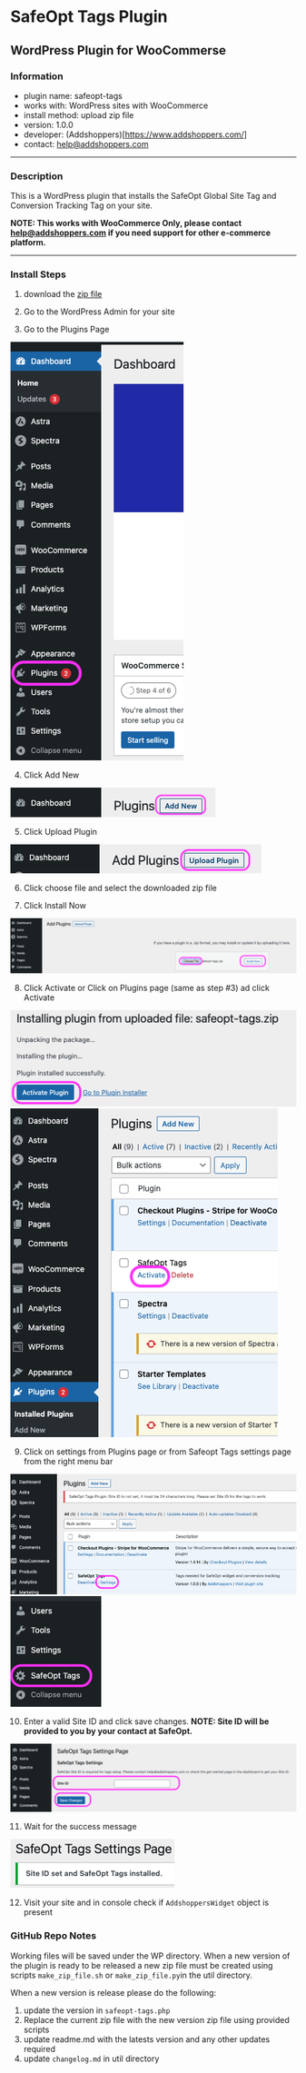 # SafeOpt Tags Plugin
## WordPress Plugin for WooCommerse

### Information
- plugin name: safeopt-tags
- works with: WordPress sites with WooCommerce
- install method: upload zip file
- version: 1.0.0
- developer: (Addshoppers)[https://www.addshoppers.com/]
- contact: [help@addshoppers.com](mailto:help@addshoppers.com)

---

### Description
This is a WordPress plugin that installs the SafeOpt Global Site Tag and Conversion Tracking Tag on your site.  

**NOTE: This works with WooCommerce Only, please contact [help@addshoppers.com](mailto:help@addshoppers.com) if you need support for other e-commerce platform.**

---

### Install Steps

1. download the [zip file](safeopt-tags.zip)

2. Go to the WordPress Admin for your site

3. Go to the Plugins Page

![plugin.png](assets/plugin.png)

4. Click Add New 

![add_new.png](assets/add_new.png)

5. Click Upload Plugin

![upload_plugin.png](assets/upload_plugin.png)

6. Click choose file and select the downloaded zip file

7. Click Install Now

![install.png](assets/install.png)

8. Click Activate or Click on Plugins page (same as step #3) ad click Activate

![activate_plugin_1.png](assets/activate_plugin_1.png)
![activate_plugin_2.png](assets/activate_plugin_2.png)

9. Click on settings from Plugins page or from Safeopt Tags settings page from the right menu bar

![settings.png](assets/settings.png)
![settings_menu.png](assets/settings_menu.png)

10. Enter a valid Site ID and click save changes.  **NOTE: Site ID will be provided to you by your contact at SafeOpt.**

![site_id.png](assets/site_id.png)

11. Wait for the success message

![success.png](assets/success.png)

12. Visit your site and in console check if `AddshoppersWidget` object is present

### GitHub Repo Notes

Working files will be saved under the WP directory.  When a new version of the plugin is ready to be released a new zip file must be created using scripts `make_zip_file.sh` or `make_zip_file.py`in the util directory.  

When a new version is release please do the following:
1. update the version in `safeopt-tags.php`
2. Replace the current zip file with the new version zip file using provided scripts 
3. update readme.md with the latests version and any other updates required
4. update `changelog.md` in util directory
